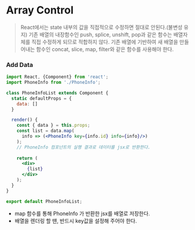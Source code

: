 # Array Control

> React에서는 state 내부의 값을 직접적으로 수정하면 절대로 안된다.(불변성 유지) 기존 배열의 내장함수인 push, splice, unshift, pop과 같은 함수는 배열자체를 직접 수정하게 되므로 적합하지 않다. 기존 배열에 기반하여 새 배열을 만들어내는 함수인 concat, slice, map, filter와 같은 함수를 사용해야 한다.



### Add Data

```jsx
import React, {Component} from 'react';
import PhoneInfo from './PhoneInfo';

class PhoneInfoList extends Component {
  static defaultProps = {
    data: []
  }

  render() {
    const { data } = this.props;
    const list = data.map(
      info => (<PhoneInfo key={info.id} info={info}/>)
    );
	// PhoneInfo 컴포넌트의 실행 결과로 데이터를 jsx로 반환한다.
      
    return (
      <div>
        {list}    
      </div>
    );
  }
}

export default PhoneInfoList;
```

- map 함수를 통해 PhoneInfo 가 반환한 jsx를 배열로 저장한다.
- 배열을 렌더링 할 땐, 반드시 key값을 설정해 주어야 한다.